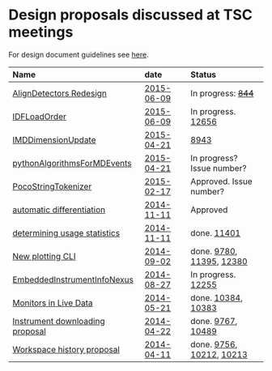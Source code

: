 Design proposals discussed at TSC meetings 
==========================================

For design document guidelines see [here]( http://www.mantidproject.org/Design_Document_Guidelines).


| Name  | date | Status |
| :------------ |:---------------|:-------|
| [AlignDetectors Redesign](/Design/AlignDetectors_rework.md) | [2015-06-09](/Project-Management/TechnicalSteeringCommittee/meetings/2015/TSC-meeting-2015-06-09.md) | In progress: ~~[844](https://github.com/mantidproject/mantid/pull/844)~~ |
| [IDFLoadOrder](/Design/IDFLoadOrder.md) | [2015-06-09](/Project-Management/TechnicalSteeringCommittee/meetings/2015/TSC-meeting-2015-06-09.md) | In progress. [12656](https://github.com/mantidproject/mantid/issues/12656) |
| [IMDDimensionUpdate](/Design/VATES/IMDDimensionUpdate.md)     | [2015-04-21](/Project-Management/TechnicalSteeringCommittee/meetings/2014/TSC-meeting-2015-04-21.md) | [8943](https://github.com/mantidproject/mantid/issues/8943) |
| [pythonAlgorithmsForMDEvents](/Design/pythonAlgorithmsForMDEvents.rst)     | [2015-04-21](/Project-Management/TechnicalSteeringCommittee/meetings/2014/TSC-meeting-2015-04-21.md)  | In progress? Issue number? |
| [PocoStringTokenizer](/Design/PocoStringTokenizer.md)  | [2015-02-17](/Project-Management/TechnicalSteeringCommittee/meetings/2015/TSC-meeting-2015-02-17.md)  | Approved. Issue number? |
| [automatic differentiation](/Design/IntegratingAdept.md) | [2014-11-11](/Project-Management/TechnicalSteeringCommittee/meetings/2014/TSC-meeting-2014-11-11.md) | Approved |
| [determining usage statistics](/Design/MeasureUsageStatistics.md) | [2014-11-11](/Project-Management/TechnicalSteeringCommittee/meetings/2014/TSC-meeting-2014-11-11.md) | done. [11401](https://github.com/mantidproject/mantid/issues/11401) |
| [New plotting CLI](/Design/Plotting/plotting_cli.md) | [2014-09-02](/Project-Management/TechnicalSteeringCommittee/meetings/2014/TSC-meeting-2014-09-02.md) | done. [9780](https://github.com/mantidproject/mantid/issues/9780), [11395](https://github.com/mantidproject/mantid/issues/11395), [12380](https://github.com/mantidproject/mantid/issues/12380) |
| [EmbeddedInstrumentInfoNexus](/Design/EmbeddedInstrumentInfoNexus.md)     | [2014-08-27](/Project-Management/TechnicalSteeringCommittee/meetings/2014/TSC-meeting-2014-08-27.md) | In progress. [12255](https://github.com/mantidproject/mantid/issues/12255) |
| [Monitors in Live Data](/Design/MonitorsInLiveData.md) | [2014-05-21](/Project-Management/TechnicalSteeringCommittee/meetings/2014/TSC-meeting-2014-05-21.md) | done. [10384](https://github.com/mantidproject/mantid/issues/10384), [10383](https://github.com/mantidproject/mantid/issues/10383) |
| [Instrument downloading proposal](/Design/InstrumentFetching.md) | [2014-04-22](/Project-Management/TechnicalSteeringCommittee/meetings/2014/TSC-meeting-2014-04-22.md) | done. [9767](https://github.com/mantidproject/mantid/issues/9767), [10489](http://trac.mantidproject.org/mantid/ticket/10489) |
| [Workspace history proposal](/Design/Nested%20History%20Detailed%20Design%20Document.docx) | [2014-04-11](/Project-Management/TechnicalSteeringCommittee/meetings/2014/TSC-meeting-2014-04-11.md) | done. [9756](https://github.com/mantidproject/mantid/issues/9756),  [10212](https://github.com/mantidproject/mantid/issues/10212), [10213](https://github.com/mantidproject/mantid/issues/10213) |
